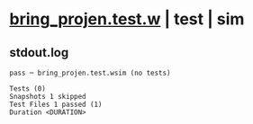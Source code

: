 # [bring_projen.test.w](../../../../../tests/valid/bring_projen.test.w) | test | sim

## stdout.log
```log
pass ─ bring_projen.test.wsim (no tests)

Tests (0)
Snapshots 1 skipped
Test Files 1 passed (1)
Duration <DURATION>
```

